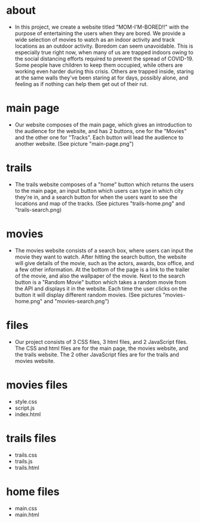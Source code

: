 # about
* In this project, we create a website titled "MOM-I'M-BORED!!" with the purpose of entertaining the users when they are bored. We provide a wide selection of movies to watch as an indoor activity and track locations as an outdoor activity. Boredom can seem unavoidable. This is especially true right now, when many of us are trapped indoors owing to the social distancing efforts required to prevent the spread of COVID-19. Some people have children to keep them occupied, while others are working even harder during this crisis. Others are trapped inside, staring at the same walls they've been staring at for days, possibly alone, and feeling as if nothing can help them get out of their rut.

# main page
* Our website composes of the main page, which gives an introduction to the audience for the website, and has 2 buttons, one for the "Movies" and the other one for "Tracks". Each button will lead the audience to another website. 
(See picture "main-page.png")

# trails
* The trails website composes of a "home" button which returns the users to the main page, an input button which users can type in which city they're in, and a search button for when the users want to see the locations and map of the tracks. (See pictures "trails-home.png" and "trails-search.png)

# movies
* The movies website consists of a search box, where users can input the movie they want to watch. After hitting the search button, the website will give details of the movie, such as the actors, awards, box office, and a few other information. At the bottom of the page is a link to the trailer of the movie, and also the wallpaper of the movie. Next to the search button is a "Random Movie" button which takes a random movie from the API and displays it in the website. Each time the user clicks on the button it will display different random movies. (See pictures "movies-home.png" and "movies-search.png")

# files
* Our project consists of 3 CSS files, 3 html files, and 2 JavaScript files. The CSS and html files are for the main page, the movies website, and the trails website. The 2 other JavaScript files are for the trails and movies website.

# movies files
* style.css 
* script.js 
* index.html

# trails files
* trails.css
* trails.js
* trails.html

# home files
* main.css
* main.html